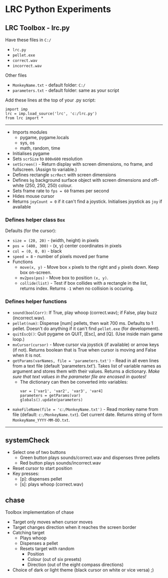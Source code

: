 # LRC Python Experiments

## LRC Toolbox - lrc.py

Have these files in `C:/`
- `lrc.py`
- `pellet.exe`
- `correct.wav`
- `incorrect.wav`

Other files
- `MonkeyName.txt` - default folder: `C:/`
- `parameters.txt` - default folder: same as your script

Add these lines at the top of your .py script:

	import imp
	lrc = imp.load_source('lrc', 'c:/lrc.py')
	from lrc import *

* * *

- Imports modules
  + pygame, pygame.locals
  + sys, os
  + math, random, time
- Initialises pygame
- Sets `scrSize` to `800x600` resolution
- `setScreen()` - Return display with screen dimensions, no frame, and fullscreen. 
  (Assign to variable.)
- Defines rectangle `scrRect` with screen dimensions
- Defines `bg` background surface object with screen dimensions and off-white (250, 250, 250) colour.
- Sets frame rate to `fps = 60` frames per second
- Hides mouse cursor
- Returns `joyCount = 0` if it can't find a joystick. Initialises joystick as `joy` if available

### Defines helper class `Box`

Defaults (for the cursor):
- `size = (20, 20)` - (width, height) in pixels
- `pos = (400, 300)` - (x, y) center coordinates in pixels
- `col = (0, 0, 0)` - black 
- `speed = 8` - number of pixels moved per frame
- Functions
  + `move(x, y)` - Move box `x` pixels to the right and `y` pixels down. Keep box on-screen.
  + `mv2pos(pos)` - Move box to position `(x, y)`.
  + `collide(list)` - Test if box collides with a rectangle in the list, returns index. Returns `-1` when no collision is occuring.

### Defines helper functions
- `sound(boolCorr)`: If True, play whoop (correct.wav); if False, play buzz (incorrect.wav).
- `pellet(num)`: Dispense [num] pellets, then wait 700 ms. Defaults to 1 pellet. Doesn't do anything if it can't find `pellet.exe` (for development).
- `quitEscQ()`: Quit pygame on QUIT, [Esc], and [Q]. (Use inside main game loop.)
- `mvCursor(cursor)` - Move cursor via joystick (if available) or arrow keys (if not). Returns boolean that is True when cursor is moving and False when it is not.
- `getParams(varNames, file = 'parameters.txt')` - Read in all even lines from a text file (default 'parameters.txt'). 
        Takes list of variable names as argument and stores them with
        their values. Returns a dictionary. *Make sure that text values in the parameter file are encased in quotes!*
  + The dictionary can then be converted into variables:
    ```
    var = ['var1', 'var2', 'var3', 'var4]
    parameters = getParams(var)
    globals().update(parameters)
    ```
- `makeFileName(file = 'c:/MonkeyName.txt')` - Read monkey name from file (default: `c:/MonkeyName.txt`). Get current date. Returns string of form `MonkeyName_YYYY-MM-DD.txt`.

* * *

## systemCheck

- Select one of two buttons
  + Green button plays sounds/correct.wav and dispenses three pellets
  + Red button plays sounds/incorrect.wav
- Reset cursor to start position
- Key presses:
  + [p]: dispenses pellet
  + [s]: plays whoop (correct.wav)

## chase

Toolbox implementation of chase

- Target only moves when cursor moves
- Target changes direction when it reaches the screen border
- Catching target
  + Plays whoop
  + Dispenses a pellet
  + Resets target with random 
    - Position
    - Colour (out of six presets)
    - Direction (out of the eight compass directions)
- Choice of dark or light theme (black cursor on white or vice versa) ;)